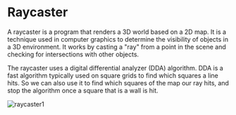 # Raycaster
A raycaster is a program that renders a 3D world based on a 2D map. It is a technique used in computer graphics to determine the visibility of objects in a 3D environment. It works by casting a "ray" from a point in the scene and checking for intersections with other objects.

The raycaster uses a digital differential analyzer (DDA) algorithm.
DDA is a fast algorithm typically used on square grids to find which squares a line hits. So we can also use it to find which squares of the map our ray hits, and stop the algorithm once a square that is a wall is hit.

![raycaster1](https://user-images.githubusercontent.com/96767549/232308720-a2355c24-3b05-4f77-9545-b7cc2fc50d62.png)
